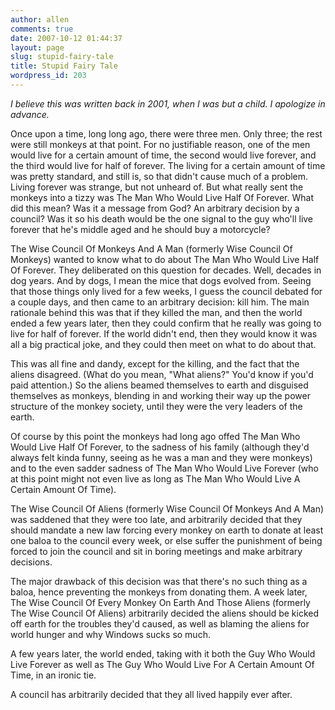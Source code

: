 ```yaml
---
author: allen
comments: true
date: 2007-10-12 01:44:37
layout: page
slug: stupid-fairy-tale
title: Stupid Fairy Tale
wordpress_id: 203
---
```


*I believe this was written back in 2001, when I was but a child. I apologize in advance.*

Once upon a time, long long ago, there were three men. Only three; the rest were still monkeys at that point. For no justifiable reason, one of the men would live for a certain amount of time, the second would live forever, and the third would live for half of forever. The living for a certain amount of time was pretty standard, and still is, so that didn't cause much of a problem. Living forever was strange, but not unheard of. But what really sent the monkeys into a tizzy was The Man Who Would Live Half Of Forever. What did this mean? Was it a message from God? An arbitrary decision by a council? Was it so his death would be the one signal to the guy who'll live forever that he's middle aged and he should buy a motorcycle?

The Wise Council Of Monkeys And A Man (formerly Wise Council Of Monkeys) wanted to know what to do about The Man Who Would Live Half Of Forever. They deliberated on this question for decades. Well, decades in dog years. And by dogs, I mean the mice that dogs evolved from. Seeing that those things only lived for a few weeks, I guess the council debated for a couple days, and then came to an arbitrary decision: kill him. The main rationale behind this was that if they killed the man, and then the world ended a few years later, then they could confirm that he really was going to live for half of forever. If the world didn't end, then they would know it was all a big practical joke, and they could then meet on what to do about that.

This was all fine and dandy, except for the killing, and the fact that the aliens disagreed. (What do you mean, "What aliens?" You'd know if you'd paid attention.) So the aliens beamed themselves to earth and disguised themselves as monkeys, blending in and working their way up the power structure of the monkey society, until they were the very leaders of the earth.

Of course by this point the monkeys had long ago offed The Man Who Would Live Half Of Forever, to the sadness of his family (although they'd always felt kinda funny, seeing as he was a man and they were monkeys) and to the even sadder sadness of The Man Who Would Live Forever (who at this point might not even live as long as The Man Who Would Live A Certain Amount Of Time).

The Wise Council Of Aliens (formerly Wise Council Of Monkeys And A Man) was saddened that they were too late, and arbitrarily decided that they should mandate a new law forcing every monkey on earth to donate at least one baloa to the council every week, or else suffer the punishment of being forced to join the council and sit in boring meetings and make arbitrary decisions.

The major drawback of this decision was that there's no such thing as a baloa, hence preventing the monkeys from donating them. A week later, The Wise Council Of Every Monkey On Earth And Those Aliens (formerly The Wise Council Of Aliens) arbitrarily decided the aliens should be kicked off earth for the troubles they'd caused, as well as blaming the aliens for world hunger and why Windows sucks so much.

A few years later, the world ended, taking with it both the Guy Who Would Live Forever as well as The Guy Who Would Live For A Certain Amount Of Time, in an ironic tie.

A council has arbitrarily decided that they all lived happily ever after.
